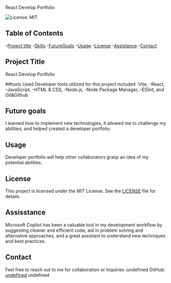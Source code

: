 React Develop Portfolio

![License: MIT](https://img.shields.io/badge/License-MIT-yellow.svg)

## Table of Contents

-[Project title](#projecttitle)
-[Skills](#toolsused)
-[FutureGoals](#futuregoals)
-[Usage](#usage)
-[License](#license)
-[Assistance](#assistacnce)
-[Contact](#contact)


## Project Title
React Develop Portfolio

##tools Used
Developer tools utilized for this project included -Vite, -React, -JavaScript, -HTML & CSS, -Node.js, -Node Package Manager, -ESlint, and Git&Github

## Future goals
I learned how to implement new technologies, it allowed me to challenge my abilities, and helped created a developer portfolio.

## Usage
Developer portfolio will help other collaborators grasp an idea of my potential abilities.

## License
This project is licensed under the
MIT License. See the [LICENSE](LICENSE) file for details.

## Assisstance
Microsoft Copilot has been a valuable tool in my development workflow by suggesting cleaner and efficient code, aid in problem solving and alternative approaches, and a great assistant to understand new techniques and best practices.


## Contact
Feel free to reach out to me for collaboration or inquiries  :undefined
GitHub: [undefined](http://github.com/undefined)
undefined
    
